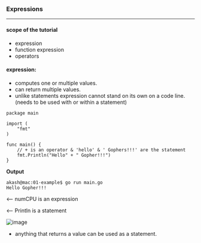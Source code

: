 ### Expressions
---------------
#### scope of the tutorial
- expression
- function expression
- operators

#### expression: 

- computes one or multiple values.
- can return multiple values.
- unlike statements expression cannot stand on its own on a code line. (needs to be used with or within a statement)

```
package main

import (
	"fmt"
)

func main() {
	// + is an operator & 'hello' & ' Gophers!!!' are the statement
	fmt.Println("Hello" + " Gopher!!!")
}
```
**Output**
```
akash@mac:01-example$ go run main.go 
Hello Gopher!!!
```

<-- numCPU is an expression

<-- Println is a statement

![image](https://user-images.githubusercontent.com/28204484/87153407-0c652800-c2d5-11ea-9aa9-f4c031ca448d.png)

- anything that returns a value can be used as a statement.





                                                                 
